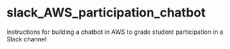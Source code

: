 # slack_AWS_participation_chatbot
Instructions for building a chatbot in AWS to grade student participation in a Slack channel
